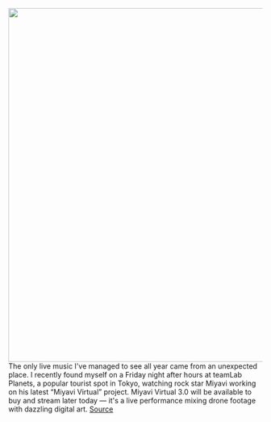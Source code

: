 <img src='https://cdn.vox-cdn.com/thumbor/_sLm-55i5ZbH1ia7epRl5IFEirk=/0x0:2040x2040/1200x675/filters:focal(857x857:1183x1183)/cdn.vox-cdn.com/uploads/chorus_image/image/67308227/DSC_0087.0.jpg' width='700px' /><br/>
The only live music I've managed to see all year came from an unexpected place. I recently found myself on a Friday night after hours at teamLab Planets, a popular tourist spot in Tokyo, watching rock star Miyavi working on his latest “Miyavi Virtual” project. Miyavi Virtual 3.0 will be available to buy and stream later today — it's a live performance mixing drone footage with dazzling digital art.
<a href='https://www.theverge.com/2020/8/28/21405253/miyavi-virtual-live-performance-teamlab-planets-interview'> Source <a/>